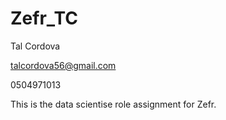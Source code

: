# Zefr_TC

Tal Cordova

talcordova56@gmail.com

0504971013

This is the data scientise role assignment for Zefr.
